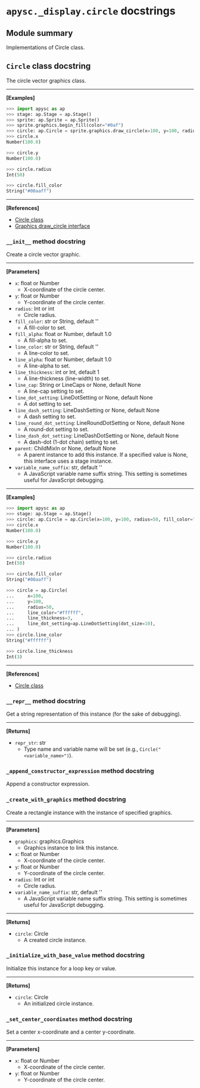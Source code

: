 # `apysc._display.circle` docstrings

## Module summary

Implementations of Circle class.

## `Circle` class docstring

The circle vector graphics class.<hr>

**[Examples]**

```py
>>> import apysc as ap
>>> stage: ap.Stage = ap.Stage()
>>> sprite: ap.Sprite = ap.Sprite()
>>> sprite.graphics.begin_fill(color="#0af")
>>> circle: ap.Circle = sprite.graphics.draw_circle(x=100, y=100, radius=50)
>>> circle.x
Number(100.0)

>>> circle.y
Number(100.0)

>>> circle.radius
Int(50)

>>> circle.fill_color
String("#00aaff")
```

<hr>

**[References]**

- [Circle class](https://simon-ritchie.github.io/apysc/en/circle.html)
- [Graphics draw_circle interface](https://simon-ritchie.github.io/apysc/en/graphics_draw_circle.html)

### `__init__` method docstring

Create a circle vector graphic.<hr>

**[Parameters]**

- `x`: float or Number
  - X-coordinate of the circle center.
- `y`: float or Number
  - Y-coordinate of the circle center.
- `radius`: Int or int
  - Circle radius.
- `fill_color`: str or String, default ''
  - A fill-color to set.
- `fill_alpha`: float or Number, default 1.0
  - A fill-alpha to set.
- `line_color`: str or String, default ''
  - A line-color to set.
- `line_alpha`: float or Number, default 1.0
  - A line-alpha to set.
- `line_thickness`: int or Int, default 1
  - A line-thickness (line-width) to set.
- `line_cap`: String or LineCaps or None, default None
  - A line-cap setting to set.
- `line_dot_setting`: LineDotSetting or None, default None
  - A dot setting to set.
- `line_dash_setting`: LineDashSetting or None, default None
  - A dash setting to set.
- `line_round_dot_setting`: LineRoundDotSetting or None, default None
  - A round-dot setting to set.
- `line_dash_dot_setting`: LineDashDotSetting or None, default None
  - A dash-dot (1-dot chain) setting to set.
- `parent`: ChildMixIn or None, default None
  - A parent instance to add this instance. If a specified value is None, this interface uses a stage instance.
- `variable_name_suffix`: str, default ''
  - A JavaScript variable name suffix string. This setting is sometimes useful for JavaScript debugging.

<hr>

**[Examples]**

```py
>>> import apysc as ap
>>> stage: ap.Stage = ap.Stage()
>>> circle: ap.Circle = ap.Circle(x=100, y=100, radius=50, fill_color="#00aaff")
>>> circle.x
Number(100.0)

>>> circle.y
Number(100.0)

>>> circle.radius
Int(50)

>>> circle.fill_color
String("#00aaff")

>>> circle = ap.Circle(
...     x=100,
...     y=100,
...     radius=50,
...     line_color="#ffffff",
...     line_thickness=3,
...     line_dot_setting=ap.LineDotSetting(dot_size=10),
... )
>>> circle.line_color
String("#ffffff")

>>> circle.line_thickness
Int(3)
```

<hr>

**[References]**

- [Circle class](https://simon-ritchie.github.io/apysc/en/circle.html)

### `__repr__` method docstring

Get a string representation of this instance (for the sake of debugging).<hr>

**[Returns]**

- `repr_str`: str
  - Type name and variable name will be set (e.g., `Circle("<variable_name>")`).

### `_append_constructor_expression` method docstring

Append a constructor expression.

### `_create_with_graphics` method docstring

Create a rectangle instance with the instance of specified graphics.<hr>

**[Parameters]**

- `graphics`: graphics.Graphics
  - Graphics instance to link this instance.
- `x`: float or Number
  - X-coordinate of the circle center.
- `y`: float or Number
  - Y-coordinate of the circle center.
- `radius`: Int or int
  - Circle radius.
- `variable_name_suffix`: str, default ''
  - A JavaScript variable name suffix string. This setting is sometimes useful for JavaScript debugging.

<hr>

**[Returns]**

- `circle`: Circle
  - A created circle instance.

### `_initialize_with_base_value` method docstring

Initialize this instance for a loop key or value.<hr>

**[Returns]**

- `circle`: Circle
  - An initialized circle instance.

### `_set_center_coordinates` method docstring

Set a center x-coordinate and a center y-coordinate.<hr>

**[Parameters]**

- `x`: float or Number
  - X-coordinate of the circle center.
- `y`: float or Number
  - Y-coordinate of the circle center.